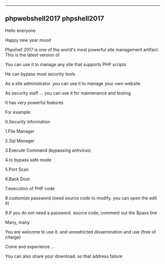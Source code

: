 
____________________________
phpwebshell2017 phpshell2017
----------------------------

Hello everyone


Happy new year mood

Phpshell 2017 is one of the world's most powerful site management artifact. This is the latest version of

You can use it to manage any site that supports PHP scripts


He can bypass most security tools


As a site administrator. you can use it to manage your own website


As security staff ... you can use it for maintenance and testing


It has very powerful features


For example:


0.Security information


1.File Manager


2.Sql Manager


3.Execute Command (bypassing antivirus)


4.to bypass safe mode


5.Port Scan


6.Back Door


7.execution of PHP code


8.customize password (need source code to modify. you can open the edit it)


9.If you do not need a password. source code, comment out the $pass line


Many, many


You are welcome to use it. and unrestricted dissemination and use (free of charge)


Come and experience ...



You can also share your download. so that address failure
